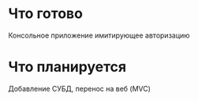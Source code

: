 # Что готово

Консольное приложение имитирующее авторизацию

# Что планируется

Добавление СУБД, перенос на веб (MVC)
